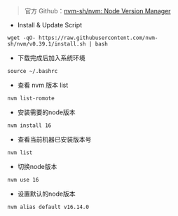 > 官方 Github：[nvm-sh/nvm: Node Version Manager](https://github.com/nvm-sh/nvm)

- Install & Update Script

```shell
wget -qO- https://raw.githubusercontent.com/nvm-sh/nvm/v0.39.1/install.sh | bash
```

- 下载完成后加入系统环境

```shell
source ~/.bashrc
```

- 查看 nvm 版本 list

```shell
nvm list-romote
```

- 安装需要的node版本

```shell
nvm install 16
```

- 查看当前机器已安装版本号

```shell
nvm list
```

- 切换node版本

```shell
nvm use 16
```

- 设置默认的node版本

```shell
nvm alias default v16.14.0
```


